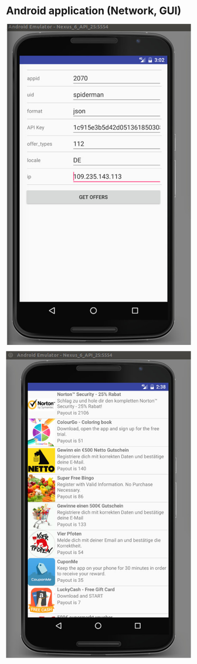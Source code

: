 # Android application (Network, GUI) 


![alt tag](https://github.com/benyxxxxx/FyberChallenge/blob/8f7adac0a3018cf1e6a58791e1b4880c6e63d5d8/Screen1.jpg)

![alt tag](https://github.com/benyxxxxx/FyberChallenge/blob/master/screen2.jpg)

